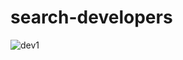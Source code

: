 # search-developers
![dev1](https://user-images.githubusercontent.com/83102811/183739077-dd901883-655d-4005-a277-17a330cdeb0a.png)

